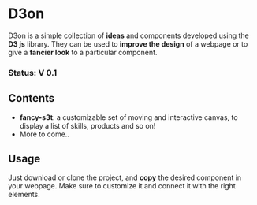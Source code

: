 # D3on
D3on is a simple collection of **ideas** and components developed using the **D3 js** library. They can be used to **improve the design** of a webpage or to give a **fancier look** to a particular component.

### Status: V 0.1

## Contents
- **fancy-s3t**: a customizable set of moving and interactive canvas, to display a list of skills, products and so on!
- More to come..

## Usage
Just download or clone the project, and **copy** the desired component in your webpage. Make sure to customize it and connect it with the right elements.